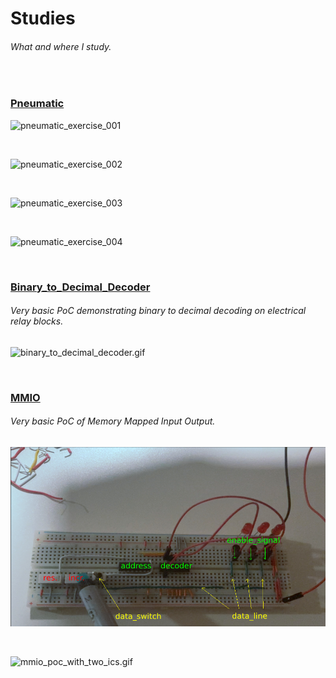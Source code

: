 # Studies
###### _What and where I study._

<br/>



### [Pneumatic](https://github.com/r00m3/Studies/tree/main/Pneumatic)

![pneumatic_exercise_001](Pneumatic/pneumatic_exercise_001.gif "pneumatic_exercise_001")

<br/>

![pneumatic_exercise_002](Pneumatic/pneumatic_exercise_002.gif "pneumatic_exercise_002")

<br/>

![pneumatic_exercise_003](Pneumatic/pneumatic_exercise_003.gif "pneumatic_exercise_003")

<br/>

![pneumatic_exercise_004](Pneumatic/pneumatic_exercise_004.gif "pneumatic_exercise_004")

<br/>



### [Binary_to_Decimal_Decoder](https://github.com/r00m3/Studies/tree/main/Binary_to_Decimal_Decoder)
###### _Very basic PoC demonstrating binary to decimal decoding on electrical relay blocks._

![binary_to_decimal_decoder.gif](Binary_to_Decimal_Decoder/binary_to_decimal_decoder.gif "binary_to_decimal_decoder.gif")

<br/>



### [MMIO](https://github.com/r00m3/Studies/tree/main/MMIO)
###### _Very basic PoC of Memory Mapped Input Output._

![mmio_poc_with_two_ics.jpg](MMIO/mmio_poc_with_two_ics.jpg "mmio_poc_with_two_ics.jpg")

<br/>

![mmio_poc_with_two_ics.gif](MMIO/mmio_poc_with_two_ics.gif "mmio_poc_with_two_ics.gif")

<br/>

